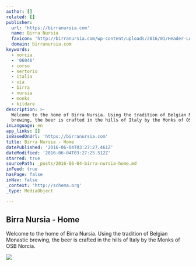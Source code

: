 ```yaml
---
author: []
related: []
publisher:
  url: 'https://birranursia.com'
  name: Birra Nursia
  favicon: 'http://birranursia.com/wp-content/uploads/2016/01/Header-Logo-Bk.png'
  domain: birranursia.com
keywords:
  - norcia
  - '06046'
  - corso
  - sertorio
  - italia
  - via
  - birra
  - nursia
  - monks
  - kildare
description: >-
  Welcome to the home of Birra Nursia. Using the tradition of Belgian Monastic
  brewing, the beer is crafted in the hills of Italy by the Monks of OSB Norcia.
inLanguage: en
app_links: []
isBasedOnUrl: 'https://birranursia.com'
title: Birra Nursia - Home
datePublished: '2016-06-04T03:27:27.461Z'
dateModified: '2016-06-04T03:27:25.512Z'
starred: true
sourcePath: _posts/2016-06-04-birra-nursia-home.md
inFeed: true
hasPage: false
inNav: false
_context: 'http://schema.org'
_type: MediaObject

---
```

<article style=""><h1>Birra Nursia - Home</h1><p>Welcome to the home of Birra Nursia. Using the tradition of Belgian Monastic brewing, the beer is crafted in the hills of Italy by the Monks of OSB Norcia.</p><img src="https://birranursia.com/wp-content/uploads/2016/04/Birra-Facebook-Ad.png" /></article>